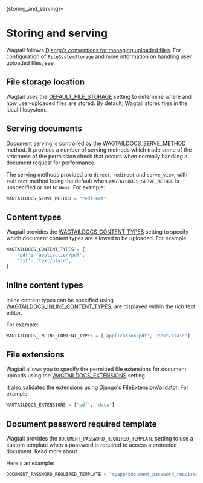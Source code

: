 (storing_and_serving)=

# Storing and serving

Wagtail follows [Django’s conventions for managing uploaded files](django:topics/files). For configuration of `FileSystemStorage` and more information on handling user uploaded files, see [](user_uploaded_files).

## File storage location

Wagtail uses the [DEFAULT_FILE_STORAGE](https://docs.djangoproject.com/en/stable/ref/settings/#std:setting-DEFAULT_FILE_STORAGE) setting to determine where and how user-uploaded files are stored. By default, Wagtail stores files in the local filesystem.

## Serving documents

Document serving is controlled by the [WAGTAILDOCS_SERVE_METHOD](wagtaildocs_serve_method) method. It provides a number of serving methods which trade some of the strictness of the permission check that occurs when normally handling a document request for performance.

The serving methods provided are `direct`, `redirect` and `serve_view`, with `redirect` method being the default when `WAGTAILDOCS_SERVE_METHOD` is unspecified or set to `None`. For example:

```python
WAGTAILDOCS_SERVE_METHOD = "redirect"
```

## Content types

Wagtail provides the [WAGTAILDOCS_CONTENT_TYPES](wagtaildocs_content_types) setting to specify which document content types are allowed to be uploaded. For example:

```python
WAGTAILDOCS_CONTENT_TYPES = {
    'pdf': 'application/pdf',
    'txt': 'text/plain',
}
```

## Inline content types

Inline content types can be specified using [WAGTAILDOCS_INLINE_CONTENT_TYPES](wagtaildocs_inline_content_types), are displayed within the rich text editor.

For example:

```python
WAGTAILDOCS_INLINE_CONTENT_TYPES = ['application/pdf', 'text/plain']
```

## File extensions

Wagtail allows you to specify the permitted file extensions for document uploads using the [WAGTAILDOCS_EXTENSIONS](wagtaildocs_extensions) setting.

It also validates the extensions using Django's [FileExtensionValidator](https://docs.djangoproject.com/en/stable/ref/validators/#fileextensionvalidator). For example:

```python
WAGTAILDOCS_EXTENSIONS = ['pdf', 'docx']
```

## Document password required template

Wagtail provides the `DOCUMENT_PASSWORD_REQUIRED_TEMPLATE` setting to use a custom template when a password is required to access a protected document. Read more about [](private_pages).

Here's an example:

```python
DOCUMENT_PASSWORD_REQUIRED_TEMPLATE = 'myapp/document_password_required.html'
```
